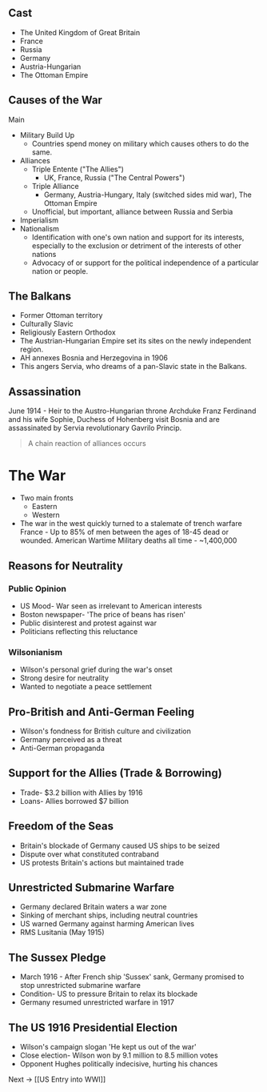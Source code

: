 ## Cast
- The United Kingdom of Great Britain
- France
- Russia 
- Germany
- Austria-Hungarian
- The Ottoman Empire
## Causes of the War
Main
- Military Build Up
	- Countries spend money on military which causes others to do the same.
- Alliances
	- Triple Entente ("The Allies")
		- UK, France, Russia ("The Central Powers")
	- Triple Alliance
		- Germany, Austria-Hungary, Italy (switched sides mid war), The Ottoman Empire
	- Unofficial, but important, alliance between Russia and Serbia
- Imperialism
- Nationalism
	- Identification with one's own nation and support for its interests, especially to the exclusion or detriment of the interests of other nations
	- Advocacy of or support for the political independence of a particular nation or people.
## The Balkans
- Former Ottoman territory
- Culturally Slavic
- Religiously Eastern Orthodox
- The Austrian-Hungarian Empire set its sites on the newly independent region.
- AH annexes Bosnia and Herzegovina in 1906
- This angers Servia, who dreams of a pan-Slavic state in the Balkans.
## Assassination
June 1914 - Heir to the Austro-Hungarian throne Archduke Franz Ferdinand and his wife Sophie, Duchess of Hohenberg visit Bosnia and are assassinated by Servia revolutionary Gavrilo Princip.

> A chain reaction of alliances occurs
# The War
- Two main fronts
	- Eastern
	- Western
- The war in the west quickly turned to a stalemate of trench warfare
France - Up to 85% of men between the ages of 18-45 dead or wounded.
American Wartime Military deaths all time - ~1,400,000
## Reasons for Neutrality
### Public Opinion
- US Mood- War seen as irrelevant to American interests
- Boston newspaper- 'The price of beans has risen'
- Public disinterest and protest against war
- Politicians reflecting this reluctance
### Wilsonianism
- Wilson's personal grief during the war's onset
- Strong desire for neutrality
- Wanted to negotiate a peace settlement
## Pro-British and Anti-German Feeling
- Wilson's fondness for British culture and civilization
- Germany perceived as a threat
- Anti-German propaganda
## Support for the Allies (Trade & Borrowing)
- Trade- $3.2 billion with Allies by 1916
- Loans- Allies borrowed $7 billion
## Freedom of the Seas
- Britain's blockade of Germany caused US ships to be seized
- Dispute over what constituted contraband
- US protests Britain's actions but maintained trade
## Unrestricted Submarine Warfare
- Germany declared Britain waters a war zone
- Sinking of merchant ships, including neutral countries
- US warned Germany against harming American lives
- RMS Lusitania (May 1915)
## The Sussex Pledge
- March 1916 - After French ship 'Sussex' sank, Germany promised to stop unrestricted submarine warfare
- Condition- US to pressure Britain to relax its blockade
- Germany resumed unrestricted warfare in 1917
## The US 1916 Presidential Election
- Wilson's campaign slogan 'He kept us out of the war'
- Close election- Wilson won by 9.1 million to 8.5 million votes
- Opponent Hughes politically indecisive, hurting his chances

Next -> [[US Entry into WWI]]